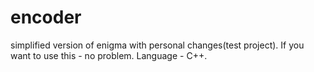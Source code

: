 # encoder
simplified version of enigma with personal changes(test project).
If you want to use this - no problem.
Language - C++.
